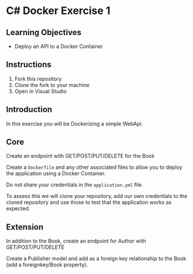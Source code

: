 # C# Docker Exercise 1

## Learning Objectives  

- Deploy an API to a Docker Container  

## Instructions  

1. Fork this repository  
2. Clone the fork to your machine  
3. Open in Visual Studio  

## Introduction  

In this exercise you will be Dockerizing a simple WebApi.  

## Core 

Create an endpoint with GET/POST/PUT/DELETE for the Book  

Create a `Dockerfile` and any other associated files to allow you to deploy the application using a Docker Container.

Do not share your credentials in the `application.yml` file. 

To assess this we will clone your repository, add our own credentials to the cloned repository and use those to test that the application works as expected.


## Extension

In addition to the Book, create an endpoint for Author with GET/POST/PUT/DELETE 

Create a Publisher model and add as a foreign key relationship to the Book (add a foreignkey/Book property).


